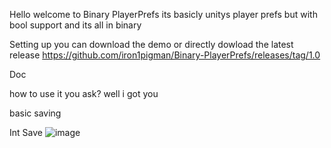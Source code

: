 Hello welcome to Binary PlayerPrefs its basicly 
unitys player prefs but with bool support and its all in binary

Setting up
you can download the demo or directly dowload the latest release 
https://github.com/iron1pigman/Binary-PlayerPrefs/releases/tag/1.0


Doc 

how to use it you ask?
well i got you

basic saving

Int Save 
![image](https://user-images.githubusercontent.com/72534223/202375743-4913e246-c807-49e4-a588-16a00223b970.png)
